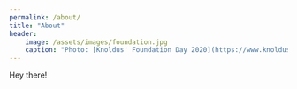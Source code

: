 ```yaml
---
permalink: /about/
title: "About"
header:
    image: /assets/images/foundation.jpg
    caption: "Photo: [Knoldus' Foundation Day 2020](https://www.knoldus.com/home)"
---
```

Hey there!